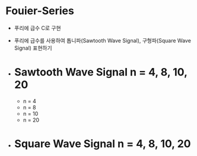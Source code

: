 # Fouier-Series

- 푸리에 급수 C로 구현
- 푸리에 급수를 사용하여 톱니파(Sawtooth Wave Signal), 구형파(Square Wave Signal) 표현하기

- Sawtooth Wave Signal n = 4, 8, 10, 20
  ====
  - n = 4
  - n = 8
  - n = 10
  - n = 20


- Square Wave Signal n = 4, 8, 10, 20
  ====
